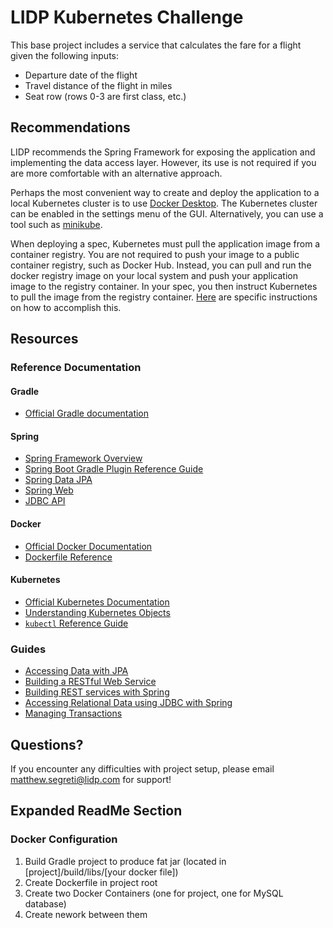 # LIDP Kubernetes Challenge

This base project includes a service that calculates the fare for a flight given the following inputs:

* Departure date of the flight
* Travel distance of the flight in miles
* Seat row (rows 0-3 are first class, etc.)

## Recommendations

LIDP recommends the Spring Framework for exposing the application and implementing the data access layer. However, its use is not required if you are more comfortable with an alternative approach.

Perhaps the most convenient way to create and deploy the application to a local Kubernetes cluster is to use [Docker Desktop](https://www.docker.com/products/docker-desktop/). The Kubernetes cluster can be enabled in the settings menu of the GUI. Alternatively, you can use a tool such as [minikube](https://minikube.sigs.k8s.io/docs/start/).

When deploying a spec, Kubernetes must pull the application image from a container registry. You are not required to push your image to a public container registry, such as Docker Hub. Instead, you can pull and run the docker registry image on your local system and push your application image to the registry container. In your spec, you then instruct Kubernetes to pull the image from the registry container. [Here](https://docs.docker.com/registry/deploying/#run-a-local-registry) are specific instructions on how to accomplish this.

## Resources

### Reference Documentation

#### Gradle
* [Official Gradle documentation](https://docs.gradle.org)

#### Spring
* [Spring Framework Overview](https://docs.spring.io/spring-framework/docs/current/reference/html/overview.html)
* [Spring Boot Gradle Plugin Reference Guide](https://docs.spring.io/spring-boot/docs/current/gradle-plugin/reference/html/)
* [Spring Data JPA](https://docs.spring.io/spring-boot/docs/current/reference/htmlsingle/#data.sql.jpa-and-spring-data)
* [Spring Web](https://docs.spring.io/spring-boot/docs/current/reference/htmlsingle/#web)
* [JDBC API](https://docs.spring.io/spring-boot/docs/current/reference/htmlsingle/#data.sql)

#### Docker
* [Official Docker Documentation](https://docs.docker.com/)
* [Dockerfile Reference](https://docs.docker.com/engine/reference/builder/)

#### Kubernetes
* [Official Kubernetes Documentation](https://kubernetes.io/docs/home/)
* [Understanding Kubernetes Objects](https://kubernetes.io/docs/concepts/overview/working-with-objects/kubernetes-objects/)
* [`kubectl` Reference Guide](https://kubernetes.io/docs/reference/generated/kubectl/kubectl-commands)

### Guides
* [Accessing Data with JPA](https://spring.io/guides/gs/accessing-data-jpa/)
* [Building a RESTful Web Service](https://spring.io/guides/gs/rest-service/)
* [Building REST services with Spring](https://spring.io/guides/tutorials/rest/)
* [Accessing Relational Data using JDBC with Spring](https://spring.io/guides/gs/relational-data-access/)
* [Managing Transactions](https://spring.io/guides/gs/managing-transactions/)

## Questions?

If you encounter any difficulties with project setup, please email matthew.segreti@lidp.com for support!

## Expanded ReadMe Section
### Docker Configuration
1) Build Gradle project to produce fat jar (located in [project]/build/libs/[your docker file])
2) Create Dockerfile in project root
3) Create two Docker Containers (one for project, one for MySQL database)
4) Create nework between them
